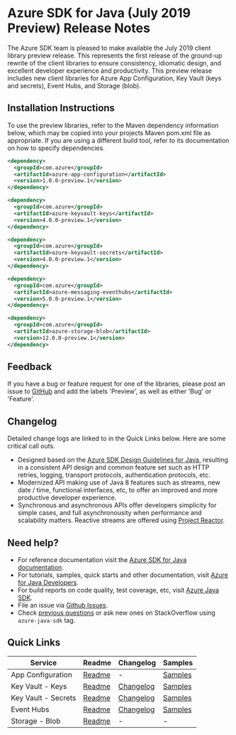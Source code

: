 # Azure SDK for Java (July 2019 Preview) Release Notes

The Azure SDK team is pleased to make available the July 2019 client library preview release. This represents the first release of the ground-up rewrite of the client libraries to ensure consistency, idiomatic design, and excellent developer experience and productivity. This preview release includes new client libraries for Azure App Configuration, Key Vault (keys and secrets), Event Hubs, and Storage (blob).

## Installation Instructions
To use the preview libraries, refer to the Maven dependency information below, which may be copied into your projects Maven pom.xml file as appropriate. If you are using a different build tool, refer to its documentation on how to specify dependencies.

```xml
<dependency>
  <groupId>com.azure</groupId>
  <artifactId>azure-app-configuration</artifactId>
  <version>1.0.0-preview.1</version>
</dependency>

<dependency>
  <groupId>com.azure</groupId>
  <artifactId>azure-keyvault-keys</artifactId>
  <version>4.0.0-preview.1</version>
</dependency>

<dependency>
  <groupId>com.azure</groupId>
  <artifactId>azure-keyvault-secrets</artifactId>
  <version>4.0.0-preview.1</version>
</dependency>

<dependency>
  <groupId>com.azure</groupId>
  <artifactId>azure-messaging-eventhubs</artifactId>
  <version>5.0.0-preview.1</version>
</dependency>

<dependency>
  <groupId>com.azure</groupId>
  <artifactId>azure-storage-blob</artifactId>
  <version>12.0.0-preview.1</version>
</dependency>
```

## Feedback
If you have a bug or feature request for one of the libraries, please post an issue to [GitHub](https://github.com/azure/azure-sdk-for-java/issues) and add the labels 'Preview', as well as either 'Bug' or 'Feature'.

## Changelog
Detailed change logs are linked to in the Quick Links below. Here are some critical call outs.

* Designed based on the [Azure SDK Design Guidelines for Java](https://azuresdkspecs.z5.web.core.windows.net/JavaSpec.html), resulting in a consistent API design and common feature set such as HTTP retries, logging, transport protocols, authentication protocols, etc.
* Modernized API making use of Java 8 features such as streams, new date / time, functional interfaces, etc, to offer an improved and more productive developer experience.
* Synchronous and asynchronous APIs offer developers simplicity for simple cases, and full asynchronousity when performance and scalability matters. Reactive streams are offered using [Project Reactor](http://projectreactor.io).

## Need help?
* For reference documentation visit the [Azure SDK for Java documentation](http://aka.ms/java-docs).
* For tutorials, samples, quick starts and other documentation, visit [Azure for Java Developers](https://docs.microsoft.com/java/azure/).
* For build reports on code quality, test coverage, etc, visit [Azure Java SDK](https://azuresdkartifacts.blob.core.windows.net/azure-sdk-for-java/index.html).
* File an issue via [Github Issues](https://github.com/Azure/azure-sdk-for-java/issues/new/choose).
* Check [previous questions](https://stackoverflow.com/questions/tagged/azure-java-sdk) or ask new ones on StackOverflow using `azure-java-sdk` tag.

## Quick Links

| Service  | Readme | Changelog | Samples
| -- | -- | -- | -- |
| App Configuration | [Readme](https://github.com/Azure/azure-sdk-for-java/blob/master/appconfiguration/client/README.md) | - | [Samples](https://github.com/Azure/azure-sdk-for-java/tree/master/appconfiguration/client/src/samples/java) |
| Key Vault - Keys | [Readme](https://github.com/Azure/azure-sdk-for-java/blob/master/keyvault/client/keys/README.md) | [Changelog]([github.com](https://github.com/Azure/azure-sdk-for-java/blob/master/keyvault/client/keys/CHANGELOG.md)) | [Samples](https://github.com/Azure/azure-sdk-for-java/tree/master/keyvault/client/keys/src/samples/java) |
| Key Vault - Secrets | [Readme](https://github.com/Azure/azure-sdk-for-java/blob/master/keyvault/client/secrets/README.md) | [Changelog]([github.com](https://github.com/Azure/azure-sdk-for-java/blob/master/keyvault/client/secrets/CHANGELOG.md)) | [Samples](https://github.com/Azure/azure-sdk-for-java/tree/master/keyvault/client/secrets/src/samples/java) |
| Event Hubs | [Readme](https://github.com/Azure/azure-sdk-for-java/blob/master/eventhubs/client/README.md) | [Changelog](https://github.com/Azure/azure-sdk-for-java/blob/master/eventhubs/client/CHANGELOG.md) | [Samples](https://github.com/Azure/azure-sdk-for-java/tree/master/eventhubs/client/azure-eventhubs/src/samples/java) |
| Storage - Blob | [Readme](https://github.com/Azure/azure-sdk-for-java/blob/master/storage/client/README.md) | - | - |